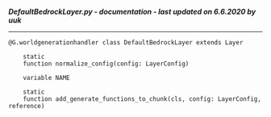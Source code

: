 ***DefaultBedrockLayer.py - documentation - last updated on 6.6.2020 by uuk***
___

    @G.worldgenerationhandler class DefaultBedrockLayer extends Layer

        static
        function normalize_config(config: LayerConfig)

        variable NAME

        static
        function add_generate_functions_to_chunk(cls, config: LayerConfig, reference)